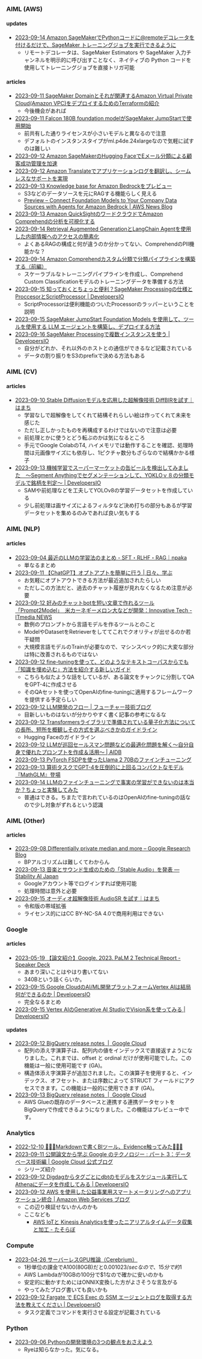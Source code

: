 
### AIML (AWS)

#### updates

- [2023-09-14 Amazon SageMakerでPythonコードに@remoteデコレータを付けるだけで、SageMaker トレーニングジョブを実行できるように](https://aws.amazon.com/jp/blogs/machine-learning/fine-tune-falcon-7b-and-other-llms-on-amazon-sagemaker-with-remote-decorator/)
  - リモートデコレータは、SageMaker Estimators や SageMaker 入力チャンネルを明示的に呼び出すことなく、ネイティブの Python コードを使用してトレーニングジョブを直接トリガ可能

#### articles

- [2023-09-11 SageMaker Domainとそれが関連するAmazon Virtual Private Cloud(Amazon VPC)をデプロイするためのTerraformの紹介](https://aws.amazon.com/jp/blogs/machine-learning/amazon-sagemaker-domain-in-vpc-only-mode-to-support-sagemaker-studio-with-auto-shutdown-lifecycle-configuration-and-sagemaker-canvas-with-terraform/)
  - 今後機会があれば
- [2023-09-11 Falcon 180B foundation modelがSageMaker JumpStartで使用開始](https://aws.amazon.com/jp/blogs/machine-learning/falcon-180b-foundation-model-from-tii-is-now-available-via-amazon-sagemaker-jumpstart/)
  - 前共有した通りライセンスが小さいモデルと異なるので注意
  - デフォルトのインスタンスタイプがml.p4de.24xlargeなので気軽に試すのは難しい
- [2023-09-12 Amazon SageMakerのHugging FaceでEメール分類による顧客成功管理を加速](https://aws.amazon.com/jp/blogs/machine-learning/accelerate-client-success-management-through-email-classification-with-hugging-face-on-amazon-sagemaker/)
- [2023-09-12 Amazon Translateでアプリケーションログを翻訳し、シームレスなサポートを実現](https://aws.amazon.com/jp/blogs/machine-learning/unlocking-language-barriers-translate-application-logs-with-amazon-translate-for-seamless-support/)
- [2023-09-13 Knowledge base for Amazon Bedrockをプレビュー](https://aws.amazon.com/jp/about-aws/whats-new/2023/09/knowledge-base-amazon-bedrock-models-data-sources/)
  - S3などのデータソースを元にRAGする機能らしく見える
  - [Preview – Connect Foundation Models to Your Company Data Sources with Agents for Amazon Bedrock | AWS News Blog](https://aws.amazon.com/jp/blogs/aws/preview-connect-foundation-models-to-your-company-data-sources-with-agents-for-amazon-bedrock/)
- [2023-09-13 Amazon QuickSightのワードクラウドでAmazon Comprehendの分析を可視化する](https://aws.amazon.com/jp/blogs/machine-learning/visualize-an-amazon-comprehend-analysis-with-a-word-cloud-in-amazon-quicksight/)
- [2023-09-14 Retrieval Augmented GenerationとLangChain Agentを使用した内部情報へのアクセスの簡素化](https://aws.amazon.com/jp/blogs/machine-learning/simplify-access-to-internal-information-using-retrieval-augmented-generation-and-langchain-agents/)
  - よくあるRAGの構成と何が違うのか分かってない、ComprehendのPII機能かな？
- [2023-09-14 Amazon Comprehendカスタム分類で分類パイプラインを構築する（前編）](https://aws.amazon.com/jp/blogs/machine-learning/build-a-classification-pipeline-with-amazon-comprehend-custom-classification-part-i/)
  - スケーラブルなトレーニングパイプラインを作成し、Comprehend Custom Classificationモデルのトレーニングデータを準備する方法
- [2023-09-15 知っておくとちょっと便利？SageMaker Processingの仕様とProccesorとScriptProcessor | DevelopersIO](https://dev.classmethod.jp/articles/sagemaker-processing-proccesor-scriptprocessor/)
  - ScriptProcessorは便利機能のついたProcessorのラッパーということを説明
- [2023-09-15  SageMaker JumpStart Foundation Models を使用して、ツールを使用する LLM エージェントを構築し、デプロイする方法](https://aws.amazon.com/jp/blogs/machine-learning/learn-how-to-build-and-deploy-tool-using-llm-agents-using-aws-sagemaker-jumpstart-foundation-models/)
- [2023-09-16 SageMaker Processingで複数インスタンスを使う | DevelopersIO](https://dev.classmethod.jp/articles/sagemaker-processing-multi-instance/)
  - 自分がどれか、それ以外のホストとの通信ができるなど記載されている
  - データの割り振りをS3のprefixで決める方法もある

### AIML (CV)

#### articles

- [2023-09-10 Stable Diffusionモデルを応用した超解像技術 DiffBIRを試す｜はまち](https://note.com/hamachi_jp/n/n0d0ff78b4cb8)
  - 学習なしで超解像をしてくれて結構それらしい絵は作ってくれて未来を感じた
  - ただし正しかったものを再構成するわけではないので注意は必要
  - 前処理とかに使うとどう転ぶのかは気になるところ
  - 手元でGoogle ColabのT4, ハイメモリでは動作することを確認、処理時間は元画像サイズにも依存し、1ピクチャ数分もざらなので結構かかる様子
- [2023-09-13 機械学習でスーパーマーケットの缶ビールを検出してみました　〜Segment Anythingでセグメンテーションして、YOKLOｖ８の分類モデルで銘柄を判定〜 | DevelopersIO](https://dev.classmethod.jp/articles/beer-detection/)
  - SAMや前処理などを工夫してYOLOv8の学習データセットを作成している
  - 少し前処理は画サイズによるフィルタなど決め打ちの部分もあるが学習データセットを集めるのみであれば良い気もする

### AIML (NLP)

#### articles

- [2023-09-04 最近のLLMの学習法のまとめ - SFT・RLHF・RAG｜npaka](https://note.com/npaka/n/n862786604dc3)
  - 単なるまとめ
- [2023-09-11 【ChatGPT】オプトアプトを簡単に行う | 日々、学ぶ](https://take-tech-engineer.com/chatgpt-optout/)
  - お気軽にオプトアウトできる方法が最近追加されたらしい
  - ただしこの方法だと、過去のチャット履歴が見れなくなるため注意が必要
- [2023-09-12 好みのチャットbotを短い文章で作れるツール「Prompt2Model」　米カーネギーメロン大などが開発：Innovative Tech - ITmedia NEWS](https://www.itmedia.co.jp/news/articles/2309/12/news040.html)
  - 数例のプロンプトから言語モデルを作るツールとのこと
  - ModelやDatasetをRetrieverをしててこれでクオリティが出せるのか若干疑問
  - 大規模言語モデルのTrainが必要なので、マシンスペック的に大変な部分は特に改善されるものではない
- [2023-09-12 fine-tuningを使って、どのようなテキストコーパスからでも「知識を埋め込む」方法を紹介する新しいガイド](https://twitter.com/llama_index/status/1701264116311322937)
  - こちらも似たような話をしているが、ある論文をチャンクに分割してQAをGPT-4に作成させる
  - そのQAセットを使ってOpenAIのfine-tuningに適用するフレームワークを提供する予定らしい
- [2023-09-12 LLM開発のフロー | フューチャー技術ブログ](https://future-architect.github.io/articles/20230912a/)
  - 目新しいものはないが分かりやすく書く記事の参考になるな
- [2023-09-12 Transformersライブラリで準備されている量子化方法についての長所、短所を概観しその方式を選ぶべきかのガイドライン](https://huggingface.co/blog/overview-quantization-transformers)
  - Hugging Faceのガイドライン
- [2023-09-12 LLMが巡回セールスマン問題などの最適化問題を解く〜自分自身で優れたプロンプトを作成＆活用〜 | AIDB](https://aiboom.net/archives/55087)
- [2023-09-13 PyTorch FSDPを使ったLlama 2 70Bのファインチューニング](https://huggingface.co/blog/ram-efficient-pytorch-fsdp)
- [2023-09-13 算術タスクでGPT-4を圧倒的に上回るコンパクトなモデル『MathGLM』登場](https://aiboom.net/archives/55122)
- [2023-09-14 LLMのファインチューニングで事実の学習ができないのは本当か？ちょっと実験してみた](https://zenn.dev/ohtaman/articles/llm_finetune_lora)
  - 普通はできる。ちまたで言われているのはOpenAIのfine-tuningの話なので少し対象がずれるという認識

### AIML (Other)

#### articles

- [2023-09-08 Differentially private median and more – Google Research Blog](https://blog.research.google/2023/09/differentially-private-median-and-more.html)
  - BPアルゴリズムは難しくてわからん
- [2023-09-13 音楽とサウンド生成のための「Stable Audio」を発表 — Stability AI Japan](https://ja.stability.ai/blog/stable-audio)
  - Googleアカウント等でログインすれば使用可能
  - 処理時間は意外と必要
- [2023-09-15 オーディオ超解像技術 AudioSR を試す｜はまち](https://note.com/hamachi_jp/n/n3c0c25f1f0a0)
  - 令和版の帯域拡張
  - ライセンス的にはCC BY-NC-SA 4.0で商用利用はできない

### Google

#### articles

- [2023-05-19 【論文紹介】Google. 2023. PaLM 2 Technical Report - Speaker Deck](https://speakerdeck.com/chokkan/google-2023-palm2-technical-report)
  - あまり深いことはやはり書いてない
  - 340Bという話くらいか。
- [2023-09-15 Google CloudのAI/ML開発プラットフォームVertex AIは結局何ができるのか | DevelopersIO](https://dev.classmethod.jp/articles/what-can-vertex-ai-do/)
  - 完全なるまとめ
- [2023-09-15 Vertex AIのGenerative AI StudioでVision系を使ってみる | DevelopersIO](https://dev.classmethod.jp/articles/vertex-ai-imagen-try/)

#### updates

- [2023-09-12 BigQuery release notes  |  Google Cloud](https://cloud.google.com/bigquery/docs/release-notes#September_12_2023)
  - 配列の添え字演算子は、配列内の値をインデックスで直接返すようになりました。これまでは、offset と ordinal だけが使用可能でした。この機能は一般に使用可能です (GA)。
  - 構造体添え字演算子が追加されました。この演算子を使用すると、インデックス、オフセット、または序数によって STRUCT フィールドにアクセスできます。この機能は一般的に使用できます (GA)。
- [2023-09-13 BigQuery release notes  |  Google Cloud](https://cloud.google.com/bigquery/docs/release-notes#September_13_2023)
  - AWS Glueの既存のデータベースと連携する連携データセットをBigQueryで作成できるようになりました。この機能はプレビュー中です。

### Analytics

- [2022-12-10 🦐🦐🦐Markdownで書くBIツール、Evidence触ってみた🦐🦐🦐](https://zenn.dev/notrogue/articles/30367d2c302bd3)
- [2023-09-11 公開論文から学ぶ Google のテクノロジー : パート 3：データベース技術編 | Google Cloud 公式ブログ](https://cloud.google.com/blog/ja/products/gcp/google-technology-through-published-papers-part3/)
  - シリーズ紹介
- [2023-09-12 Digdagからタグごとにdbtのモデルをスケジュール実行してAthenaにデータを作成してみる | DevelopersIO](https://dev.classmethod.jp/articles/digdag-dbt-tag-base-schedule-run-athena-models/)
- [2023-09-12 AWS を使用した公益事業用スマートメータリングへのアプリケーション統合 | Amazon Web Services ブログ](https://aws.amazon.com/jp/blogs/news/application-integration-in-utility-smart-metering-using-aws/)
  - この辺り検証せないかんのかも
  - ここなども
    - [AWS IoTと Kinesis Analyticsを使ったニアリアルタイムデータ収集と加工 - たそらぼ](https://tasotasoso.hatenablog.com/entry/2019/08/02/135115)

### Compute

- [2023-04-26 サーバーレスGPU推論（Cerebrium）](https://zenn.dev/fusic/articles/fbafe544fb6301)
  - 1秒単位の課金でA100(80GB)だと$0.001023/secなので、15分で約$1
  - AWS Lambdaが10GBの100分で$1なので確かに安いのかも
  - 安定的に動かすためにはONNIX変換した方がよさそうな言及がる
  - やってみたブログ書いても良いかも
- [2023-09-12 Fargate で ECS Exec の SSM エージェントログを取得する方法を教えてください | DevelopersIO](https://dev.classmethod.jp/articles/tsnote-amazon-ecs-exec-ssm-agent-logs-on-fargate/)
  - タスク定義でコマンドを実行させる設定が記載されている

### Python

- [2023-09-06 Pythonの開発環境の3つの観点をおさえよう](https://zenn.dev/os1ma/articles/935f6e653f1052)
  - Ryeは知らなかった。気になる。
